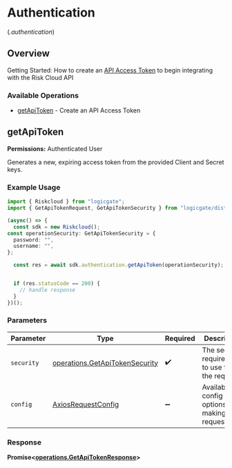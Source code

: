 # Authentication
(*.authentication*)

## Overview

Getting Started: How to create an [API Access Token](https://www.logicgate.com/developer/risk-cloud-api-authentication/) to begin integrating with the Risk Cloud API

### Available Operations

* [getApiToken](#getapitoken) - Create an API Access Token

## getApiToken

**Permissions:** Authenticated User

Generates a new, expiring access token from the provided Client and Secret keys.

### Example Usage

```typescript
import { Riskcloud } from "logicgate";
import { GetApiTokenRequest, GetApiTokenSecurity } from "logicgate/dist/sdk/models/operations";

(async() => {
  const sdk = new Riskcloud();
const operationSecurity: GetApiTokenSecurity = {
  password: "",
  username: "",
};

  const res = await sdk.authentication.getApiToken(operationSecurity);


  if (res.statusCode == 200) {
    // handle response
  }
})();
```

### Parameters

| Parameter                                                                        | Type                                                                             | Required                                                                         | Description                                                                      |
| -------------------------------------------------------------------------------- | -------------------------------------------------------------------------------- | -------------------------------------------------------------------------------- | -------------------------------------------------------------------------------- |
| `security`                                                                       | [operations.GetApiTokenSecurity](../../models/operations/getapitokensecurity.md) | :heavy_check_mark:                                                               | The security requirements to use for the request.                                |
| `config`                                                                         | [AxiosRequestConfig](https://axios-http.com/docs/req_config)                     | :heavy_minus_sign:                                                               | Available config options for making requests.                                    |


### Response

**Promise<[operations.GetApiTokenResponse](../../models/operations/getapitokenresponse.md)>**

